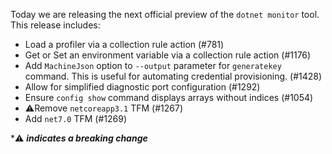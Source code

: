 Today we are releasing the next official preview of the `dotnet monitor` tool. This release includes:

- Load a profiler via a collection rule action (#781)
- Get or Set an environment variable via a collection rule action (#1176)
- Add `MachineJson` option to `--output` parameter for `generatekey` command. This is useful for automating credential provisioning. (#1428)
- Allow for simplified diagnostic port configuration (#1292)
- Ensure `config show` command displays arrays without indices (#1054)
- ⚠️Remove `netcoreapp3.1` TFM (#1267)
- Add `net7.0` TFM (#1269)

\*⚠️ **_indicates a breaking change_**
